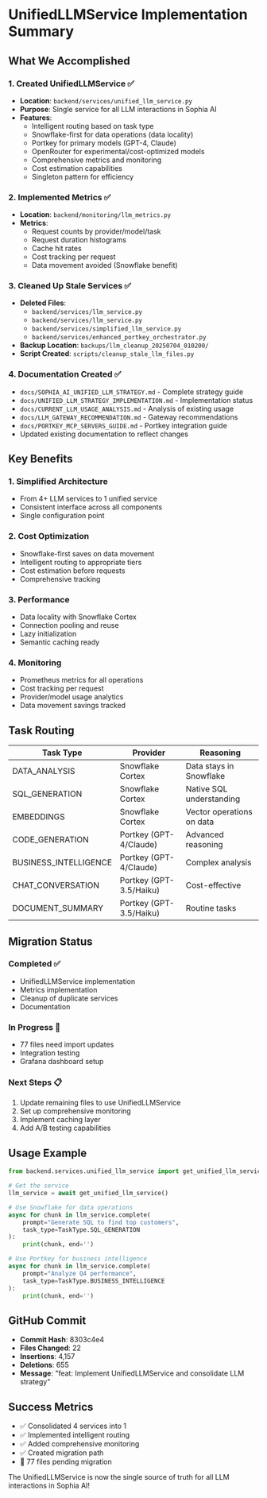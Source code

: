 # UnifiedLLMService Implementation Summary

## What We Accomplished

### 1. Created UnifiedLLMService ✅
- **Location**: `backend/services/unified_llm_service.py`
- **Purpose**: Single service for all LLM interactions in Sophia AI
- **Features**:
  - Intelligent routing based on task type
  - Snowflake-first for data operations (data locality)
  - Portkey for primary models (GPT-4, Claude)
  - OpenRouter for experimental/cost-optimized models
  - Comprehensive metrics and monitoring
  - Cost estimation capabilities
  - Singleton pattern for efficiency

### 2. Implemented Metrics ✅
- **Location**: `backend/monitoring/llm_metrics.py`
- **Metrics**:
  - Request counts by provider/model/task
  - Request duration histograms
  - Cache hit rates
  - Cost tracking per request
  - Data movement avoided (Snowflake benefit)

### 3. Cleaned Up Stale Services ✅
- **Deleted Files**:
  - `backend/services/llm_service.py`
  - `backend/services/llm_service.py`
  - `backend/services/simplified_llm_service.py`
  - `backend/services/enhanced_portkey_orchestrator.py`
- **Backup Location**: `backups/llm_cleanup_20250704_010200/`
- **Script Created**: `scripts/cleanup_stale_llm_files.py`

### 4. Documentation Created ✅
- `docs/SOPHIA_AI_UNIFIED_LLM_STRATEGY.md` - Complete strategy guide
- `docs/UNIFIED_LLM_STRATEGY_IMPLEMENTATION.md` - Implementation status
- `docs/CURRENT_LLM_USAGE_ANALYSIS.md` - Analysis of existing usage
- `docs/LLM_GATEWAY_RECOMMENDATION.md` - Gateway recommendations
- `docs/PORTKEY_MCP_SERVERS_GUIDE.md` - Portkey integration guide
- Updated existing documentation to reflect changes

## Key Benefits

### 1. Simplified Architecture
- From 4+ LLM services to 1 unified service
- Consistent interface across all components
- Single configuration point

### 2. Cost Optimization
- Snowflake-first saves on data movement
- Intelligent routing to appropriate tiers
- Cost estimation before requests
- Comprehensive tracking

### 3. Performance
- Data locality with Snowflake Cortex
- Connection pooling and reuse
- Lazy initialization
- Semantic caching ready

### 4. Monitoring
- Prometheus metrics for all operations
- Cost tracking per request
- Provider/model usage analytics
- Data movement savings tracked

## Task Routing

| Task Type | Provider | Reasoning |
|-----------|----------|-----------|
| DATA_ANALYSIS | Snowflake Cortex | Data stays in Snowflake |
| SQL_GENERATION | Snowflake Cortex | Native SQL understanding |
| EMBEDDINGS | Snowflake Cortex | Vector operations on data |
| CODE_GENERATION | Portkey (GPT-4/Claude) | Advanced reasoning |
| BUSINESS_INTELLIGENCE | Portkey (GPT-4/Claude) | Complex analysis |
| CHAT_CONVERSATION | Portkey (GPT-3.5/Haiku) | Cost-effective |
| DOCUMENT_SUMMARY | Portkey (GPT-3.5/Haiku) | Routine tasks |

## Migration Status

### Completed ✅
- UnifiedLLMService implementation
- Metrics implementation
- Cleanup of duplicate services
- Documentation

### In Progress 🔄
- 77 files need import updates
- Integration testing
- Grafana dashboard setup

### Next Steps 📋
1. Update remaining files to use UnifiedLLMService
2. Set up comprehensive monitoring
3. Implement caching layer
4. Add A/B testing capabilities

## Usage Example

```python
from backend.services.unified_llm_service import get_unified_llm_service, TaskType

# Get the service
llm_service = await get_unified_llm_service()

# Use Snowflake for data operations
async for chunk in llm_service.complete(
    prompt="Generate SQL to find top customers",
    task_type=TaskType.SQL_GENERATION
):
    print(chunk, end='')

# Use Portkey for business intelligence
async for chunk in llm_service.complete(
    prompt="Analyze Q4 performance",
    task_type=TaskType.BUSINESS_INTELLIGENCE
):
    print(chunk, end='')
```

## GitHub Commit

- **Commit Hash**: 8303c4e4
- **Files Changed**: 22
- **Insertions**: 4,157
- **Deletions**: 655
- **Message**: "feat: Implement UnifiedLLMService and consolidate LLM strategy"

## Success Metrics

- ✅ Consolidated 4 services into 1
- ✅ Implemented intelligent routing
- ✅ Added comprehensive monitoring
- ✅ Created migration path
- 🔄 77 files pending migration

The UnifiedLLMService is now the single source of truth for all LLM interactions in Sophia AI!
